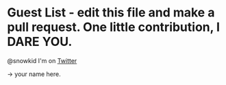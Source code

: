 # Guest List - edit this file and make a pull request. One little contribution, I DARE YOU.

@snowkid I'm on [Twitter](https://twitter.com/snowkidind)

-> your name here. 

